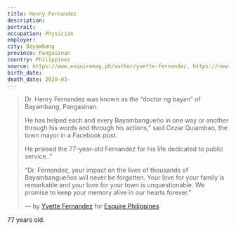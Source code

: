 ```yaml
---
title: Henry Fernandez
description: 
portrait: 
occupation: Physician
employer: 
city: Bayambang
province: Pangasinan
country: Philippines
source: https://www.esquiremag.ph/author/yvette-fernandez, https://news.abs-cbn.com/news/03/25/20/doctor-balikbayan-dead-in-pangasinan-due-to-covid-19-governor
birth_date: 
death_date: 2020-03-
---
```


> Dr. Henry Fernandez was known as the “doctor ng bayan” of Bayambang, Pangasinan.  
> 
> He has helped each and every Bayambangueño in one way or another through his words and through his actions,” said Cezar Quiambao, the town mayor in a Facebook post.
> 
> He  praised the 77-year-old Fernandez for his life dedicated to public service..”
> 
> “Dr. Fernandez, your impact on the lives of thousands of Bayambangueños will never be forgotten. Your love for your family is remarkable and your love for your town is unquestionable. We promise to keep your memory alive in our hearts forever.”
> 
> &mdash; by [Yvette Fernandez](https://www.esquiremag.ph/author/yvette-fernandez) for [Esquire Philippines](https://www.esquiremag.ph/long-reads/doctors-lost-to-covid-19-a2325-20200329-lfrm)

77 years old.